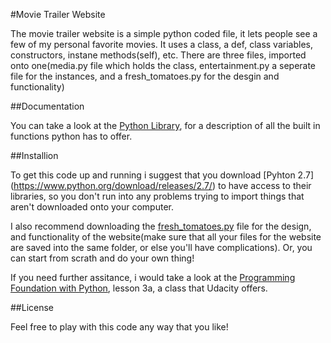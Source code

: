 #Movie Trailer Website 

The movie trailer website is a simple python coded file, it lets people see a few of my personal favorite movies. It uses a class, a def, class variables, constructors, instane methods(self), etc. There are three files, imported onto one(media.py file which holds the class, entertainment.py a seperate file for the instances, and a fresh_tomatoes.py for the desgin and functionality)

##Documentation

You can take a look at the [Python Library](https://docs.python.org/2/library/), for a description of all the built in functions python has to offer.

##Installion 

To get this code up and running i suggest that you download [Pyhton 2.7] (https://www.python.org/download/releases/2.7/) to have access to their libraries, so you don't run into any problems trying to import things that aren't downloaded onto your computer.

I also recommend downloading the [fresh_tomatoes.py](https://github.com/adarsh0806/ud036_StarterCode/blob/master/fresh_tomatoes.py) file for the design, and functionality of the website(make sure that all your files for the website are saved into the same folder, or else you'll have complications). Or, you can start from scrath and do your own thing!

If you need further assitance, i would take a look at the [Programming Foundation with Python](https://www.udacity.com/course/viewer#!/c-ud036-nd/l-990110642/m-3625658739), lesson 3a,  a class that Udacity offers.

##License

Feel free to play with this code any way that you like!
